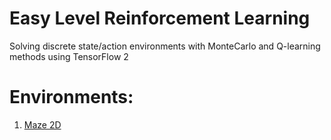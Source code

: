 # Easy Level Reinforcement Learning
Solving discrete state/action environments with MonteCarlo and Q-learning methods using TensorFlow 2

# Environments:
1. [Maze 2D](https://github.com/MattChanTK/gym-maze)
